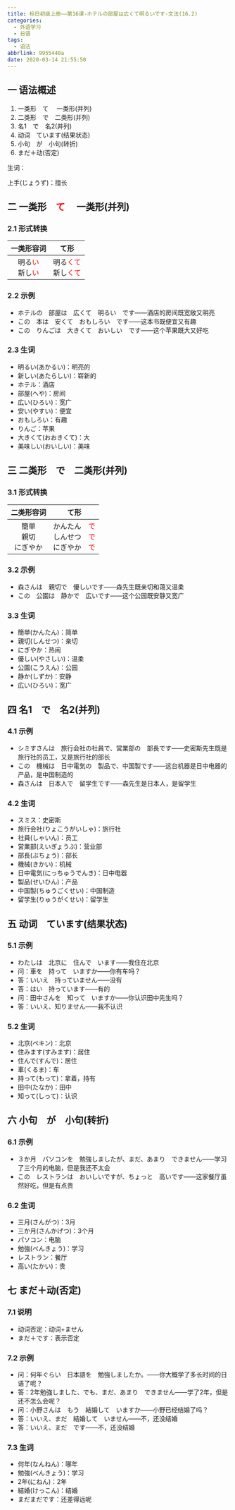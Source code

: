 ```yaml
---
title: 标日初级上册——第16课-ホテルの部屋は広くて明るいです-文法(16.2)
categories:
  - 外语学习
  - 日语
tags:
  - 语法
abbrlink: 9955440a
date: 2020-03-14 21:55:50
---
```

## 一 语法概述

1. 一类形　て　 一类形(并列)
2. 二类形　で　二类形(并列)
3. 名1　で　名2(并列)
4. 动词　ています(结果状态)
5. 小句　が　小句(转折)
6. まだ＋动(否定)

<!--more-->

生词：

上手(じょうず)：擅长

## 二 一类形　<font color=red>て</font>　 一类形(并列)

### 2.1 形式转换

|                          一类形容词                          |                             て形                             |
| :----------------------------------------------------------: | :----------------------------------------------------------: |
| 明る<font color=red>い</font><br>新し<font color=red>い</font> | 明る<font color=red>くて</font><br>新し<font color=red>くて</font> |

### 2.2 示例

* ホテルの　部屋は　広くて　明るい　です——酒店的房间既宽敞又明亮
* この　本は　安くて　おもしろい　です——这本书既便宜又有趣
* この　りんごは　大きくて　おいしい　です——这个苹果既大又好吃

### 2.3 生词

* 明るい(あかるい)：明亮的
* 新しい(あたらしい)：崭新的
* ホテル：酒店
* 部屋(へや)：房间
* 広い(ひろい)：宽广
* 安い(やすい)：便宜
* おもしろい：有趣
* りんご：苹果
* 大きくて(おおきくて)：大
* 美味しい(おいしい)：美味

## 三 二类形　で　二类形(并列)

### 3.1 形式转换

|        二类形容词        |                             て形                             |
| :----------------------: | :----------------------------------------------------------: |
| 簡単<br>親切<br>にぎやか | かんたん　<font color=red>で</font><br>しんせつ　<font color=red>で</font><br>にぎやか　<font color=red>で</font> |

### 3.2 示例

* 森さんは　親切で　優しいです——森先生既亲切和蔼又温柔
* この　公園は　静かで　広いです——这个公园既安静又宽广

### 3.3 生词

* 簡単(かんたん)：简单
* 親切(しんせつ)：亲切
* にぎやか：热闹
* 優しい(やさしい)：温柔
* 公園(こうえん)：公园
* 静か(しずか)：安静
* 広い(ひろい)：宽广

## 四 名1　で　名2(并列)

### 4.1 示例

* シミすさんは　旅行会社の社員で、営業部の　部長です——史密斯先生既是旅行社的员工，又是旅行社的部长
* この　機械は　日中電気の　製品で、中国製です——这台机器是日中电器的产品，是中国制造的
* 森さんは　日本人で　留学生です——森先生是日本人，是留学生 

### 4.2 生词

* スミス：史密斯
* 旅行会社(りょこうがいしゃ)：旅行社
* 社員(しゃいん)：员工
* 営業部(えいぎょうぶ)：营业部
* 部長(ぶちょう)：部长
* 機械(きかい)：机械
* 日中電気(にっちゅうでんき)：日中电器
* 製品(せいひん)：产品
* 中国製(ちゅうごくせい)：中国制造
* 留学生(りゅうがくせい)：留学生

## 五 动词　ています(结果状态)

### 5.1 示例

* わたしは　北京に　住んで　います——我住在北京
* 问：車を　持って　いますか——你有车吗？
* 答：いいえ　持っていません——没有
* 答：はい　持っています——有的
* 问：田中さんを　知って　いますか——你认识田中先生吗？
* 答：いいえ、知りません——我不认识

### 5.2 生词

* 北京(ペキン)：北京
* 住みます(すみます)：居住
* 住んで(すんで)：居住
* 車(くるま)：车
* 持って(もって)：拿着，持有
* 田中(たなか)：田中
* 知って(しって)：认识

## 六 小句　が　小句(转折)

### 6.1 示例

* ３か月　パソコンを　勉強しましたが、まだ、あまり　できません——学习了三个月的电脑，但是我还不太会
* この　レストランは　おいしいですが、ちょっと　高いです——这家餐厅虽然好吃，但是有点贵

### 6.2 生词

* 三月(さんがつ)：3月
* 三か月(さんかげつ)：3个月
* パソコン：电脑
* 勉強(べんきょう)：学习
* レストラン：餐厅
* 高い(たかい)：贵

## 七 まだ＋动(否定)
### 7.1 说明

* 动词否定：动词+ません
* まだ＋です：表示否定

### 7.2 示例

* 问：何年ぐらい　日本語を　勉強しましたか。——你大概学了多长时间的日语了呢？
* 答：2年勉強しました、でも、まだ、あまり　できません——学了2年，但是还不怎么会呢？
* 问：小野さんは　もう　結婚して　いますか——小野已经结婚了吗？
* 答：いいえ、まだ　結婚して　いません——不，还没结婚
* 答：いいえ、まだ　です——不，还没结婚

### 7.3 生词

* 何年(なんねん)：哪年
* 勉強(べんきょう)：学习
* 2年(にねん)：2年
* 結婚(けっこん)：结婚
* まだまだです：还差得远呢
